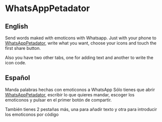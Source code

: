 WhatsAppPetadator
=============

English
-------

Send words maked with emoticons with Whatsapp.
Just with your phone to [WhatsAppPetadator](http://xirzag.github.io/WhatsAppPetadator/), write what you want, choose your icons and touch the first share button.

Also you have two other tabs, one for adding text and another to write the icon code. 

Español
-------

Manda palabras hechas con emoticonos a WhatsApp
Sólo tienes que abrir [WhatsAppPetadator](http://xirzag.github.io/WhatsAppPetadator/), escribir lo que quieres mandar, escoger los emoticonos y pulsar en el primer botón de compartir.

También tienes 2 pestañas más, una para añadir texto y otra para introducir los emoticonos por código
